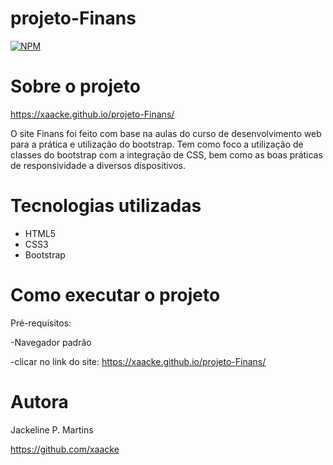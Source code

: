 # projeto-Finans
 [![NPM](https://img.shields.io/npm/l/react)](https://github.com/xaacke/apresentacao-mentoria/blob/main/LICENSE) 

# Sobre o projeto
https://xaacke.github.io/projeto-Finans/

O site Finans foi feito com base na aulas do curso de desenvolvimento web para a prática e utilização do bootstrap.
Tem como foco a utilização de classes do bootstrap com a integração de CSS, bem como as boas práticas de responsividade a diversos dispositivos.

# Tecnologias utilizadas
- HTML5
- CSS3
- Bootstrap

# Como executar o projeto

Pré-requisitos:

-Navegador padrão

-clicar no link do site: https://xaacke.github.io/projeto-Finans/

# Autora

Jackeline P. Martins

https://github.com/xaacke 
